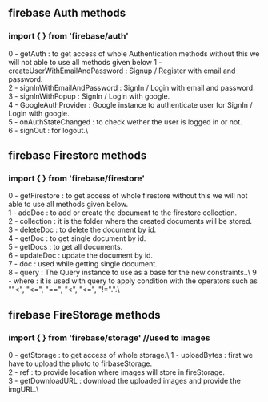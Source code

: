 ## firebase Auth methods
### import {  } from 'firebase/auth'
0 - getAuth : to get access of whole Authentication methods without this we will not able to use all methods given below
1 - createUserWithEmailAndPassword : Signup / Register with email and password.\
2 - signInWithEmailAndPassword : SignIn / Login with email and password.\
3 - signInWithPopup : SignIn / Login with google.\
4 - GoogleAuthProvider : Google instance to authenticate user for SignIn / Login with google.\
5 - onAuthStateChanged : to check wether the user is logged in or not.\
6 - signOut : for logout.\

## firebase Firestore methods
### import { } from 'firebase/firestore'
0 - getFirestore : to get access of whole firestore without this we will not able to use all methods given below.\
1 - addDoc : to add or create the document to the firestore collection.\
2 - collection : it is the folder where the created documents will be stored.\
3 - deleteDoc : to delete the document by id.\
4 - getDoc : to get single document by id.\
5 - getDocs : to get all documents.\
6 - updateDoc : update the document by id.\
7 - doc : used while getting single document.\
8 - query : The Query instance to use as a base for the new constraints..\ 
9 - where : it is used with query to apply condition with the operators such as ""<", "<=", "==", "<", "<=", "!=".".\

## firebase FireStorage methods
### import { } from 'firebase/storage' //used to images
0 - getStorage : to get access of whole storage.\ 
1 - uploadBytes : first we have to upload the photo to firbaseStorage.\
2 - ref : to provide location where images will store in fireStorage.\
3 - getDownloadURL : download the uploaded images and provide the imgURL.\
